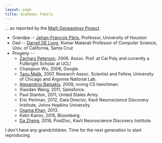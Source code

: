 ```yaml
---
layout: page
title: Academic Family
---
```


... as reported by the [Math Geneaology Project](https://www.genealogy.math.ndsu.nodak.edu/id.php?id=10797)  
  * Grandpa -- [Jehan-François Pâris](http://www2.cs.uh.edu/~paris/),  Professor, University of Houston  
  * Dad -- [Darrell DE Long](https://users.soe.ucsc.edu/~darrell/), Kumar Malavali Professor of Computer Science, Univ. of California, Santa Cruz  
  * Progeny --  
    - [Zachary Peterson](http://znjp.com/), 2006. Assoc. Prof. at Cal Poly and currently a Fullbright Scholar at UCL!   
    - Changxun Wu, 2006, Google.  
    - [Tanu Malik](http://web.ci.uchicago.edu/~tanum/), 2007, Research Assoc. Scientist and Fellow, University of Chicago and Argonne National Lab.  
    - [Alexandros Batsakis](), 2009, roving CS henchman.  
    - Xiaodan Wang, 2011, Salesforce.  
    - Paul Stanton, 2011, United States Army.  
    - Eric Perlman, 2012, Data Director, Kavli Neuroscience Discovery Institute, Johns Hopkins University.  
    - [Osama Khan](http://www.cs.jhu.edu/~okhan/), 2013.  
    - Kalin Kanov, 2015, Bloomberg.
    - [Da Zheng](http://www.cs.jhu.edu/~zhengda/), 2016, PostDoc, Kavli Neuroscience Discovery Institute.  

I don't have any grandchildren.  Time for the next generation to start reproducing.  
